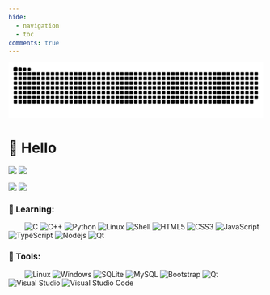 ```yaml
---
hide:
  - navigation
  - toc
comments: true
---
```




<!-- 贪吃蛇代码贡献图 -->

<div align="center"><img src="https://github.com/Ohto-Ai-Dev/res/raw/master/assets/beiklive/github-contribution-grid-snake.svg" /></div>

#  🙋 Hello




![](https://visitor-badge.glitch.me/badge?page_id=beiklive)
![](https://img.shields.io/github/last-commit/beiklive/beiklive?logo=markdown&label=LAST+UPDATE&color=29bf12&style=flat)




<img height="137px" src="https://github-readme-stats.vercel.app/api?username=beiklive&hide_title=true&hide_border=true&show_icons=true&theme=highcontrast&count_private=true&include_all_commits=true" />
<img  height="137px" src="https://github-readme-stats.vercel.app/api/top-langs/?username=beiklive&layout=compact&theme=highcontrast" />


### 💪 Learning: 




&emsp;&emsp;
![C](https://img.shields.io/badge/c-%2300599C.svg?style=flat-square&logo=c&logoColor=white)
![C++](https://img.shields.io/badge/C++-000?&logo=C%2b%2b&logoColor=00599C)
![Python](https://img.shields.io/badge/-Python-pink?style=flat-square&logo=Python)
![Linux](https://img.shields.io/badge/-java-yellow?style=flat-square&logo=java)
![Shell](https://img.shields.io/badge/Shell-%2300f.svg?style=flat-square&logo=mysql&logoColor=white)
![HTML5](https://img.shields.io/badge/-HTML5-E34F26?style=flat-square&logo=html5&logoColor=white)
![CSS3](https://img.shields.io/badge/-CSS3-1572B6?style=flat-square&logo=css3)
![JavaScript](https://img.shields.io/badge/-JavaScript-oringe?style=flat-square&logo=javascript)
![TypeScript](https://img.shields.io/badge/typescript-%23007ACC.svg?style=flat-square&logo=typescript&logoColor=white)
![Nodejs](https://img.shields.io/badge/-Nodejs-c0ebd?style=flat-square&logo=Node.js)
![Qt](https://img.shields.io/badge/Qt-%23217346.svg?style=style=flat-square&logo=Qt&logoColor=white)




### 🧰 Tools:



&emsp;&emsp;
![Linux](https://img.shields.io/badge/-Linux-000?&logo=Linux)
![Windows](https://img.shields.io/badge/-Windows-000?&logo=Windows&logoColor=0078D6)
![SQLite](https://img.shields.io/badge/-SQLite-000?&logo=SQLite&logoColor=003B57)
![MySQL](https://img.shields.io/badge/-MySQL-000?&logo=MySQL&logoColor=4479A1)
![Bootstrap](https://img.shields.io/badge/-Bootstrap-000?&logo=Bootstrap)
![Qt](https://img.shields.io/badge/-Qt-000?&logo=Qt)
![Visual Studio](https://img.shields.io/badge/-Visual_Studio-000?&logo=VisualStudio&logoColor=5C2D91)
![Visual Studio Code](https://img.shields.io/badge/-Visual_Studio_Code-000?&logo=VisualStudioCode&logoColor=007ACC)
	





